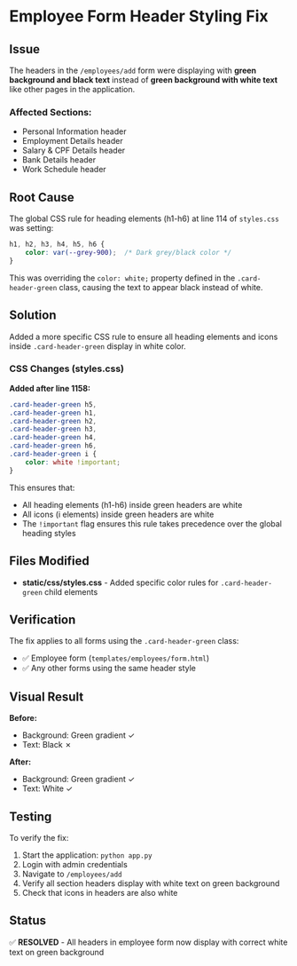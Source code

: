 # Employee Form Header Styling Fix

## Issue
The headers in the `/employees/add` form were displaying with **green background and black text** instead of **green background with white text** like other pages in the application.

### Affected Sections:
- Personal Information header
- Employment Details header
- Salary & CPF Details header
- Bank Details header
- Work Schedule header

## Root Cause
The global CSS rule for heading elements (h1-h6) at line 114 of `styles.css` was setting:
```css
h1, h2, h3, h4, h5, h6 {
    color: var(--grey-900);  /* Dark grey/black color */
}
```

This was overriding the `color: white;` property defined in the `.card-header-green` class, causing the text to appear black instead of white.

## Solution
Added a more specific CSS rule to ensure all heading elements and icons inside `.card-header-green` display in white color.

### CSS Changes (styles.css)

**Added after line 1158:**
```css
.card-header-green h5,
.card-header-green h1,
.card-header-green h2,
.card-header-green h3,
.card-header-green h4,
.card-header-green h6,
.card-header-green i {
    color: white !important;
}
```

This ensures that:
- All heading elements (h1-h6) inside green headers are white
- All icons (i elements) inside green headers are white
- The `!important` flag ensures this rule takes precedence over the global heading styles

## Files Modified
- **static/css/styles.css** - Added specific color rules for `.card-header-green` child elements

## Verification
The fix applies to all forms using the `.card-header-green` class:
- ✅ Employee form (`templates/employees/form.html`)
- ✅ Any other forms using the same header style

## Visual Result
**Before:**
- Background: Green gradient ✓
- Text: Black ✗

**After:**
- Background: Green gradient ✓
- Text: White ✓

## Testing
To verify the fix:
1. Start the application: `python app.py`
2. Login with admin credentials
3. Navigate to `/employees/add`
4. Verify all section headers display with white text on green background
5. Check that icons in headers are also white

## Status
✅ **RESOLVED** - All headers in employee form now display with correct white text on green background